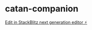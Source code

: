 # catan-companion

[Edit in StackBlitz next generation editor ⚡️](https://stackblitz.com/~/github.com/swissyp/catan-companion)